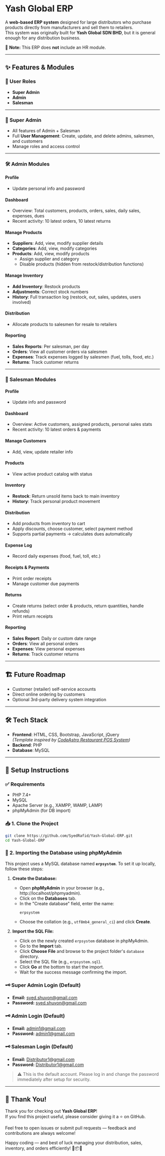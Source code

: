 # Yash Global ERP

A **web-based ERP system** designed for large distributors who purchase products directly from manufacturers and sell them to retailers.  
This system was originally built for **Yash Global SDN BHD**, but it is general enough for any distribution business.  

🚫 **Note:** This ERP does **not** include an HR module.  

---

## ✨ Features & Modules

### 🔑 User Roles
- **Super Admin**
- **Admin**
- **Salesman**

---

### 👤 Super Admin
- All features of Admin + Salesman
- Full **User Management**: Create, update, and delete admins, salesmen, and customers
- Manage roles and access control

---

### 🛠 Admin Modules
#### Profile
- Update personal info and password

#### Dashboard
- Overview: Total customers, products, orders, sales, daily sales, expenses, dues
- Recent activity: 10 latest orders, 10 latest returns

#### Manage Products
- **Suppliers**: Add, view, modify supplier details
- **Categories**: Add, view, modify categories
- **Products**: Add, view, modify products  
  - Assign supplier and category  
  - Disable products (hidden from restock/distribution functions)

#### Manage Inventory
- **Add Inventory**: Restock products
- **Adjustments**: Correct stock numbers
- **History**: Full transaction log (restock, out, sales, updates, users involved)

#### Distribution
- Allocate products to salesmen for resale to retailers

#### Reporting
- **Sales Reports**: Per salesman, per day
- **Orders**: View all customer orders via salesmen
- **Expenses**: Track expenses logged by salesmen (fuel, tolls, food, etc.)
- **Returns**: Track customer returns

---

### 🚚 Salesman Modules
#### Profile
- Update info and password

#### Dashboard
- Overview: Active customers, assigned products, personal sales stats
- Recent activity: 10 latest orders & payments

#### Manage Customers
- Add, view, update retailer info

#### Products
- View active product catalog with status

#### Inventory
- **Restock**: Return unsold items back to main inventory
- **History**: Track personal product movement

#### Distribution
- Add products from inventory to cart  
- Apply discounts, choose customer, select payment method  
- Supports partial payments → calculates dues automatically

#### Expense Log
- Record daily expenses (food, fuel, toll, etc.)

#### Receipts & Payments
- Print order receipts  
- Manage customer due payments

#### Returns
- Create returns (select order & products, return quantities, handle refunds)
- Print return receipts

#### Reporting
- **Sales Report**: Daily or custom date range
- **Orders**: View all personal orders
- **Expenses**: View personal expenses
- **Returns**: Track customer returns

---

## 🏗 Future Roadmap
- Customer (retailer) self-service accounts
- Direct online ordering by customers
- Optional 3rd-party delivery system integration

---

## 🛠 Tech Stack
- **Frontend**: HTML, CSS, Bootstrap, JavaScript, jQuery  
  *(Template inspired by [CodeAstro Restaurant POS System](https://codeastro.com/restaurant-pos-system-in-php-with-source-code/))*  
- **Backend**: PHP  
- **Database**: MySQL  

---

## 🚀 Setup Instructions

### ✅ Requirements

- PHP 7.4+
- MySQL
- Apache Server (e.g., XAMPP, WAMP, LAMP)
- phpMyAdmin (for DB import)

### 📥 1. Clone the Project

```bash
git clone https://github.com/SyedRafid/Yash-Global-ERP.git
cd Yash-Global-ERP
```

### 📂 2. Importing the Database using phpMyAdmin

This project uses a MySQL database named **`erpsystem`**. To set it up locally, follow these steps:

1. **Create the Database:**

   - Open **phpMyAdmin** in your browser (e.g., http://localhost/phpmyadmin).
   - Click on the **Databases** tab.
   - In the "Create database" field, enter the name:
     ```
     erpsystem
     ```
   - Choose the collation (e.g., `utf8mb4_general_ci`) and click **Create**.

2. **Import the SQL File:**

   - Click on the newly created `erpsystem` database in phpMyAdmin.
   - Go to the **Import** tab.
   - Click **Choose File** and browse to the project folder's `database` directory.
   - Select the SQL file (e.g., `erpsystem.sql`).
   - Click **Go** at the bottom to start the import.
   - Wait for the success message confirming the import.

### 🗝️ Super Admin Login (Default)

- **Email:** syed.shuvon@gmail.com
- **Password:** syed.shuvon@gmail.com

### 🗝️ Admin Login (Default)

- **Email:** admin1@gmail.com
- **Password:** admin1@gmail.com

### 🗝️ Salesman Login (Default)

- **Email:** Distributor1@gmail.com
- **Password:** Distributor1@gmail.com

> ⚠️ This is the default account. Please log in and change the password immediately after setup for security.

---

## 🙏 Thank You!

Thank you for checking out **Yash Global ERP**!  
If you find this project useful, please consider giving it a ⭐️ on GitHub.  

Feel free to open issues or submit pull requests — feedback and contributions are always welcome!  

Happy coding — and best of luck managing your distribution, sales, inventory, and orders efficiently! 🚚📦✨

